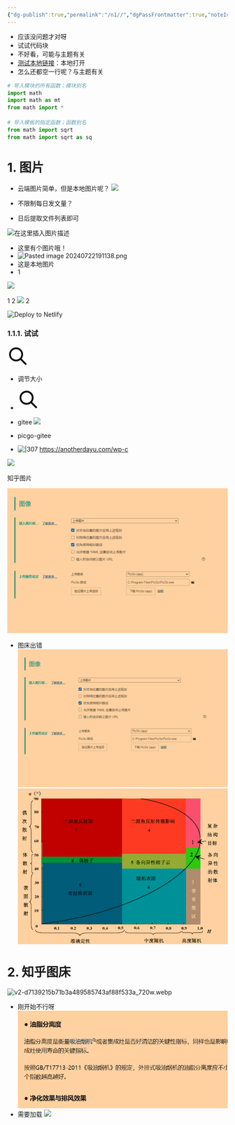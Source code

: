 ```yaml
---
{"dg-publish":true,"permalink":"/n1//","dgPassFrontmatter":true,"noteIcon":""}
---
```


- 应该没问题才对呀
- 试试代码块
- 不好看，可能与主题有关
- [测试本地链接](obsidian://advanced-uri?vault=NOB&uid=9e082d1b-c866-4e3a-ab8b-853f049d0af8)：本地打开
- 怎么还都空一行呢？与主题有关

```python
# 导入模块的所有函数；模块别名
import math
import math as mt
from math import *

# 导入模板的指定函数；函数别名
from math import sqrt
from math import sqrt as sq
```


# 1. 图片
- 云端图片简单，但是本地图片呢？
![](https://cdn.nlark.com/yuque/0/2023/png/12940908/1679301279765-70d60188-5429-43ba-9a9a-779d597e96d9.png)

- 不限制每日发文量？
- 日后提取文件列表即可

![在这里插入图片描述](https://img-blog.csdnimg.cn/27fd4cce3cbc468e8832c60bdb055dfa.png)
- 这里有个图片哦！
- ![Pasted image 20240722191138.png](/img/user/n1/%E9%99%84%E5%BD%95/%E9%99%84%E5%BD%95-attachments/Pasted%20image%2020240722191138.png)
- 这是本地图片
- 1

![](https://gitee.com/reflector-li/picture-base/raw/master/img/202201161727055.png)


1
2
![](..\..\img\tree-1.svg)
2

![Deploy to Netlify](https://www.netlify.com/img/deploy/button.svg)

### 1.1.1. 试试
![HTMLS/assets/img/svg/find.svg at master · NYH951117/HTMLS · GitHub|239](https://github.com/NYH951117/HTMLS/raw/master/assets/img/svg/find.svg)

- 调节大小
- ![raw.githubusercontent.com/NYH951117/HTMLS/master/assets/img/svg/find.svg|100](https://github.com/NYH951117/HTMLS/raw/master/assets/img/svg/find.svg)
- gitee
![](https://gitee.com/reflector-li/picture-base/raw/master/img/202201161727055.png)

- picgo-gitee
- ![|307](https://gitee.com/nyh412/pic/raw/master/pic2023/20240722195633.png)
https://anotherdayu.com/wp-c

![](https://anotherdayu.com/wp-content/uploads/2022/12/Pasted-image-20221212100343-1536x472.png)

知乎图片


![](https://raw.githubusercontent.com/nyh2616/pic/main/img/20240722210156.png)
- 图床出错
![](https://github.com/nyh2616/pic/raw/main/img/20240722210156.png)
![](https://raw.githubusercontent.com/nyh2616/pic/main/img/20240722210533.png)

# 2. 知乎图床
![v2-d7139215b71b3a489585743af88f533a\_720w.webp](https://pic1.zhimg.com/80/v2-d7139215b71b3a489585743af88f533a_720w.webp?source=2c26e567)

- 刚开始不行呀
![](https://raw.githubusercontent.com/nyh2616/pic/main/img/20240722212247.png)
- 需要加载
![](https://gitee.com/nyh412/pic/raw/master/pic2023/20230303174158.png)